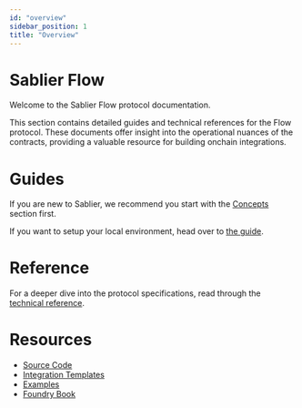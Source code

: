 ```yaml
---
id: "overview"
sidebar_position: 1
title: "Overview"
---
```


# Sablier Flow

Welcome to the Sablier Flow protocol documentation.

This section contains detailed guides and technical references for the Flow protocol. These documents offer insight into
the operational nuances of the contracts, providing a valuable resource for building onchain integrations.

# Guides

If you are new to Sablier, we recommend you start with the [Concepts](/concepts/what-is-sablier) section first.

If you want to setup your local environment, head over to [the guide](/guides/flow/examples/local-environment).

# Reference

For a deeper dive into the protocol specifications, read through the [technical reference](/reference/flow/diagrams).

# Resources

- [Source Code](https://github.com/sablier-labs/flow/tree/release)
- [Integration Templates](https://github.com/sablier-labs/flow-integration-template)
- [Examples](https://github.com/sablier-labs/examples/tree/main/flow/)
- [Foundry Book](https://book.getfoundry.sh/)
